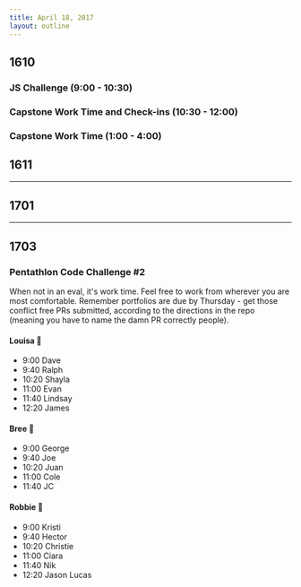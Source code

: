 ```yaml
---
title: April 18, 2017
layout: outline
---
```


## 1610

### JS Challenge (9:00 - 10:30)

### Capstone Work Time and Check-ins (10:30 - 12:00)

### Capstone Work Time (1:00 - 4:00)

## 1611

-----------------------------------------------

## 1701

-----------------------------------------------

## 1703

### Pentathlon Code Challenge #2
When not in an eval, it's work time. Feel free to work from wherever you are most comfortable. Remember portfolios are due by Thursday - get those conflict free PRs submitted, according to the directions in the repo (meaning you have to name the damn PR correctly people).

#### Louisa :hear_no_evil:

- 9:00 Dave
- 9:40 Ralph
- 10:20 Shayla
- 11:00 Evan
- 11:40 Lindsay
- 12:20 James

#### Bree :see_no_evil:

- 9:00 George
- 9:40 Joe
- 10:20 Juan
- 11:00 Cole
- 11:40 JC

#### Robbie :speak_no_evil:

- 9:00 Kristi
- 9:40 Hector
- 10:20 Christie
- 11:00 Ciara
- 11:40 Nik
- 12:20 Jason Lucas
